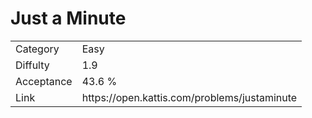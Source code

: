 # Just a Minute

<table>
    <tr>
        <td>Category</td>
        <td>Easy</td>
    </tr>
    <tr>
        <td>Diffulty</td>
        <td>1.9</td>
    </tr>
    <tr>
        <td>Acceptance</td>
        <td>43.6 %</td>
    </tr>
    <tr>
        <td>Link</td>
        <td>https://open.kattis.com/problems/justaminute</td>
    </tr>
</table>